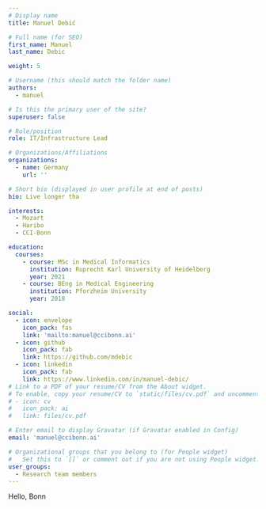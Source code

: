 ```yaml
---
# Display name
title: Manuel Debić

# Full name (for SEO)
first_name: Manuel
last_name: Debic

weight: 5

# Username (this should match the folder name)
authors:
  - manuel

# Is this the primary user of the site?
superuser: false

# Role/position
role: IT/Infrastructure Lead

# Organizations/Affiliations
organizations:
  - name: Germany
    url: ''

# Short bio (displayed in user profile at end of posts)
bio: Live longer tha

interests:
  - Mozart
  - Haribo
  - CCI-Bonn

education:
  courses:
    - course: MSc in Medical Informatics
      institution: Ruprecht Karl University of Heidelberg
      year: 2021
    - course: BEng in Medical Engineering
      institution: Pforzheim University
      year: 2018

social:
  - icon: envelope
    icon_pack: fas
    link: 'mailto:manuel@ccibonn.ai'
  - icon: github
    icon_pack: fab
    link: https://github.com/mdebic
  - icon: linkedin
    icon_pack: fab
    link: https://www.linkedin.com/in/manuel-debic/
# Link to a PDF of your resume/CV from the About widget.
# To enable, copy your resume/CV to `static/files/cv.pdf` and uncomment the lines below.
# - icon: cv
#   icon_pack: ai
#   link: files/cv.pdf

# Enter email to display Gravatar (if Gravatar enabled in Config)
email: 'manuel@ccibonn.ai'

# Organizational groups that you belong to (for People widget)
#   Set this to `[]` or comment out if you are not using People widget.
user_groups:
  - Research team members
---
```


Hello, Bonn
